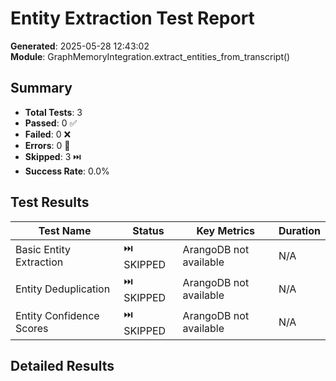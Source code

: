 # Entity Extraction Test Report

**Generated**: 2025-05-28 12:43:02  
**Module**: GraphMemoryIntegration.extract_entities_from_transcript()

## Summary

- **Total Tests**: 3
- **Passed**: 0 ✅
- **Failed**: 0 ❌
- **Errors**: 0 🚫
- **Skipped**: 3 ⏭️
- **Success Rate**: 0.0%

## Test Results

| Test Name | Status | Key Metrics | Duration |
|-----------|--------|-------------|----------|
| Basic Entity Extraction | ⏭️ SKIPPED | ArangoDB not available | N/A |
| Entity Deduplication | ⏭️ SKIPPED | ArangoDB not available | N/A |
| Entity Confidence Scores | ⏭️ SKIPPED | ArangoDB not available | N/A |

## Detailed Results
